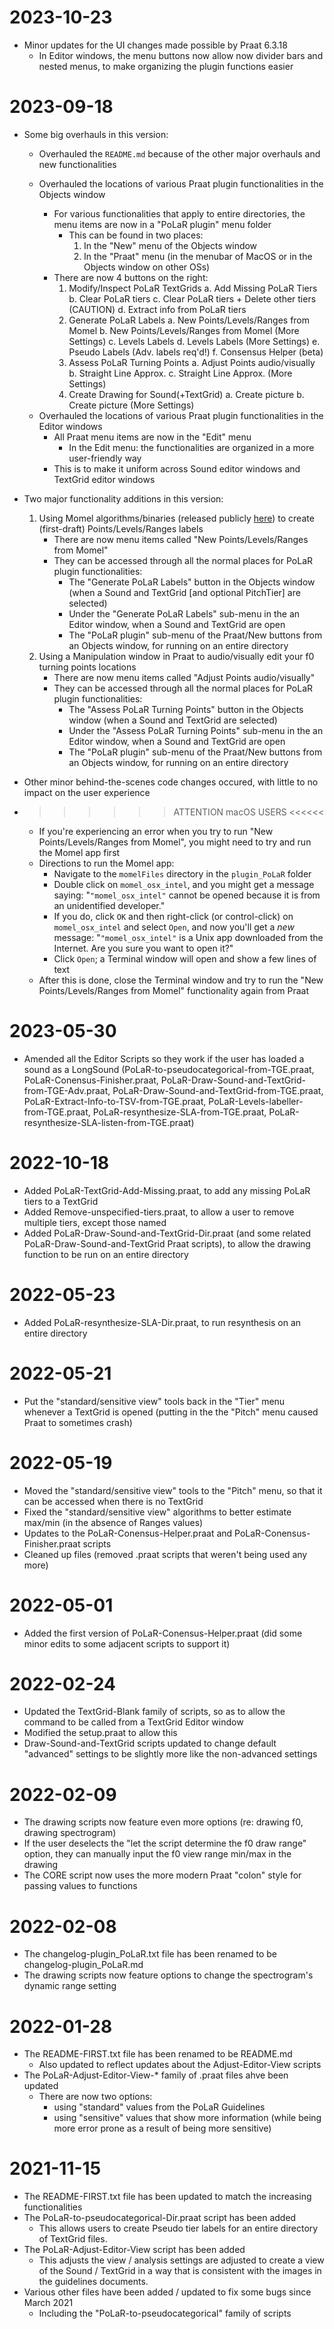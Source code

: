 # 2023-10-23
* Minor updates for the UI changes made possible by Praat 6.3.18
	- In Editor windows, the menu buttons now allow now divider bars and nested menus, to make organizing the plugin functions easier

# 2023-09-18
* Some big overhauls in this version:

	- Overhauled the `README.md` because of the other major overhauls and new functionalities

	- Overhauled the locations of various Praat plugin functionalities in the Objects window
		- For various functionalities that apply to entire directories, the menu items are now in a "PoLaR plugin" menu folder
			* This can be found in two places:
				1. In the "New" menu of the Objects window
				2. In the "Praat" menu (in the menubar of MacOS or in the Objects window on other OSs)
		- There are now 4 buttons on the right:
			1. Modify/Inspect PoLaR TextGrids
				a. Add Missing PoLaR Tiers
				b. Clear PoLaR tiers
				c. Clear PoLaR tiers + Delete other tiers (CAUTION)
				d. Extract info from PoLaR tiers
			2. Generate PoLaR Labels
				a. New Points/Levels/Ranges from Momel
				b. New Points/Levels/Ranges from Momel (More Settings)
				c. Levels Labels
				d. Levels Labels (More Settings)
				e. Pseudo Labels (Adv. labels req'd!)
				f. Consensus Helper (beta)
			3. Assess PoLaR Turning Points
				a. Adjust Points audio/visually
				b. Straight Line Approx.
				c. Straight Line Approx. (More Settings)
			4. Create Drawing for Sound(+TextGrid)
				a. Create picture
				b. Create picture (More Settings)

	* Overhauled the locations of various Praat plugin functionalities in the Editor windows
		- All Praat menu items are now in the "Edit" menu
			* In the Edit menu: the functionalities are organized in a more user-friendly way
		- This is to make it uniform across Sound editor windows and TextGrid editor windows

* Two major functionality additions in this version:
	1. Using Momel algorithms/binaries (released publicly [here](https://www.researchgate.net/publication/342039069_plugin_momel-intsint)) to create (first-draft) Points/Levels/Ranges labels
		* There are now menu items called "New Points/Levels/Ranges from Momel"
		* They can be accessed through all the normal places for PoLaR plugin functionalities:
			- The "Generate PoLaR Labels" button in the Objects window (when a Sound and TextGrid [and optional PitchTier] are selected)
			- Under the "Generate PoLaR Labels" sub-menu in the an Editor window, when a Sound and TextGrid are open
			- The "PoLaR plugin" sub-menu of the Praat/New buttons from an Objects window, for running on an entire directory
	2. Using a Manipulation window in Praat to audio/visually edit your f0 turning points locations
		* There are now menu items called "Adjust Points audio/visually"
		* They can be accessed through all the normal places for PoLaR plugin functionalities:
			- The "Assess PoLaR Turning Points" button in the Objects window (when a Sound and TextGrid are selected)
			- Under the "Assess PoLaR Turning Points" sub-menu in the an Editor window, when a Sound and TextGrid are open
			- The "PoLaR plugin" sub-menu of the Praat/New buttons from an Objects window, for running on an entire directory

* Other minor behind-the-scenes code changes occured, with little to no impact on the user experience

* >>>>>> ATTENTION macOS USERS <<<<<<
	- If you're experiencing an error when you try to run "New Points/Levels/Ranges from Momel", you might need to try and run the Momel app first
	- Directions to run the Momel app:
		* Navigate to the `momelFiles` directory in the `plugin_PoLaR` folder
		* Double click on `momel_osx_intel`, and you might get a message saying:
			"`"momel_osx_intel"` cannot be opened because it is from an unidentified developer."
		* If you do, click `OK` and then right-click (or control-click) on `momel_osx_intel` and select `Open`, and now you'll get a *new* message:
			"`"momel_osx_intel"` is a Unix app downloaded from the Internet. Are you sure you want to open it?"
		* Click `Open`; a Terminal window will open and show a few lines of text
	- After this is done, close the Terminal window and try to run the "New Points/Levels/Ranges from Momel" functionality again from Praat


# 2023-05-30
* Amended all the Editor Scripts so they work if the user has loaded a sound as a LongSound (PoLaR-to-pseudocategorical-from-TGE.praat, PoLaR-Conensus-Finisher.praat, PoLaR-Draw-Sound-and-TextGrid-from-TGE-Adv.praat, PoLaR-Draw-Sound-and-TextGrid-from-TGE.praat, PoLaR-Extract-Info-to-TSV-from-TGE.praat, PoLaR-Levels-labeller-from-TGE.praat, PoLaR-resynthesize-SLA-from-TGE.praat, PoLaR-resynthesize-SLA-listen-from-TGE.praat)

# 2022-10-18
* Added PoLaR-TextGrid-Add-Missing.praat, to add any missing PoLaR tiers to a TextGrid
* Added Remove-unspecified-tiers.praat, to allow a user to remove multiple tiers, except those named
* Added PoLaR-Draw-Sound-and-TextGrid-Dir.praat (and some related PoLaR-Draw-Sound-and-TextGrid Praat scripts), to allow the drawing function to be run on an entire directory


# 2022-05-23
* Added PoLaR-resynthesize-SLA-Dir.praat, to run resynthesis on an entire directory


# 2022-05-21
* Put the "standard/sensitive view" tools back in the "Tier" menu whenever a TextGrid is opened (putting in the the "Pitch" menu caused Praat to sometimes crash)


# 2022-05-19
* Moved the "standard/sensitive view" tools to the "Pitch" menu, so that it can be accessed when there is no TextGrid
* Fixed the "standard/sensitive view" algorithms to better estimate max/min (in the absence of Ranges values)
* Updates to the PoLaR-Conensus-Helper.praat and PoLaR-Conensus-Finisher.praat scripts
* Cleaned up files (removed .praat scripts that weren't being used any more)


# 2022-05-01
* Added the first version of PoLaR-Conensus-Helper.praat (did some minor edits to some adjacent scripts to support it)


# 2022-02-24
* Updated the TextGrid-Blank family of scripts, so as to allow the command to be called from a TextGrid Editor window
* Modified the setup.praat to allow this
* Draw-Sound-and-TextGrid scripts updated to change default "advanced" settings to be slightly more like the non-advanced settings


# 2022-02-09
* The drawing scripts now feature even more options (re: drawing f0, drawing spectrogram)
* If the user deselects the "let the script determine the f0 draw range" option, they can manually input the f0 view range min/max in the drawing
* The CORE script now uses the more modern Praat "colon" style for passing values to functions


# 2022-02-08
* The changelog-plugin_PoLaR.txt file has been renamed to be changelog-plugin_PoLaR.md
* The drawing scripts now feature options to change the spectrogram's dynamic range setting


# 2022-01-28
* The README-FIRST.txt file has been renamed to be README.md
	- Also updated to reflect updates about the Adjust-Editor-View scripts
* The PoLaR-Adjust-Editor-View-* family of .praat files ahve been updated
	- There are now two options:
		* using "standard" values from the PoLaR Guidelines
		* using "sensitive" values that show more information (while being more error prone as a result of being more sensitive)


# 2021-11-15
* The README-FIRST.txt file has been updated to match the increasing functionalities
* The PoLaR-to-pseudocategorical-Dir.praat script has been added
	- This allows users to create Pseudo tier labels for an entire directory of TextGrid files.
* The PoLaR-Adjust-Editor-View script has been added
	- This adjusts the view / analysis settings are adjusted to create a view of the Sound / TextGrid in a way that is consistent with the images in the guidelines documents.
* Various other files have been added / updated to fix some bugs since March 2021
	- Including the "PoLaR-to-pseudocategorical" family of scripts
